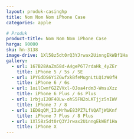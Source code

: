 ```yaml
---
layout: produk-casinghp
title: Nom Nom Nom iPhone Case
categories: apple

# Produk
product-title: Nom Nom Nom iPhone Case
harga: 90000
sku: hn-3138
image-drive: 1Xl58z5dt0rQ3YJrwax2UinngEkWBf1Ha
gallery:
  - url: 167B28AaZm58d-A4geP6T7rdaHk_4yZEr
    title: iPhone 5 / 5s / SE
  - url: 1PYGdDS6YiZGwfxkBfeMugnLtLQizW0fH
    title: iPhone 6 / 6s
  - url: 1oilCwmfG2ZVVxl-0Joa4rdm3-WmsuXzz
    title: iPhone 6 Plus / 6s Plus
  - url: 1rbjuI2OF40Lw-ohS5FN2oLKTjjz5nIWV
    title: iPhone 7 / 8
  - url: 1ED8qQM_IIuMrhwE83PZ7LfVQATjW1Knf
    title: iPhone 7 Plus / 8 Plus
  - url: 1Xl58z5dt0rQ3YJrwax2UinngEkWBf1Ha
    title: iPhone X
---
```

